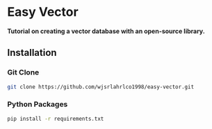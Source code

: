# Easy Vector
**Tutorial on creating a vector database with an open-source library.**

## Installation
### Git Clone
```bash
git clone https://github.com/wjsrlahrlco1998/easy-vector.git
```

### Python Packages
```bash
pip install -r requirements.txt
```

